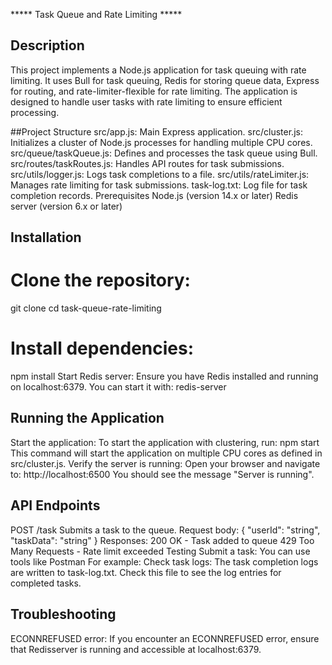  ***** Task Queue and Rate Limiting *****
## Description
This project implements a Node.js application for task queuing with rate limiting. It uses Bull for task queuing, Redis for storing queue data, Express for routing, and rate-limiter-flexible for rate limiting. The application is designed to handle user tasks with rate limiting to ensure efficient processing.

##Project Structure
src/app.js: Main Express application.
src/cluster.js: Initializes a cluster of Node.js processes for handling multiple CPU cores.
src/queue/taskQueue.js: Defines and processes the task queue using Bull.
src/routes/taskRoutes.js: Handles API routes for task submissions.
src/utils/logger.js: Logs task completions to a file.
src/utils/rateLimiter.js: Manages rate limiting for task submissions.
task-log.txt: Log file for task completion records.
Prerequisites
Node.js (version 14.x or later)
Redis server (version 6.x or later)

## Installation
# Clone the repository:    
 git clone <repository-url>
cd task-queue-rate-limiting
# Install dependencies:
npm install
Start Redis server:
Ensure you have Redis installed and running on localhost:6379. You can start it with:
redis-server



## Running the Application
Start the application:
   To start the application with clustering, run: npm start
   This command will start the application on multiple CPU cores as defined in src/cluster.js.
Verify the server is running:
Open your browser and navigate to:  http://localhost:6500
         You should see the message "Server is running".


## API Endpoints
 POST /task
Submits a task to the queue.
Request body:
{
"userId": "string", 
"taskData": "string"
}
       Responses:
200 OK - Task added to queue
429 Too Many Requests - Rate limit exceeded
Testing
Submit a task:
         You can use tools like Postman  For example:
Check task logs:
           The task completion logs are written to task-log.txt. Check this file to see
            the log entries for completed tasks.
## Troubleshooting
ECONNREFUSED error:
If you encounter an ECONNREFUSED error, ensure that Redisserver is running and accessible at localhost:6379.


